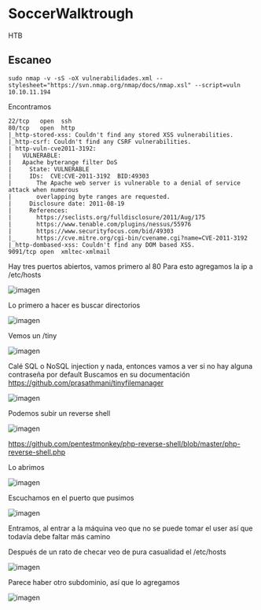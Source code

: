 # SoccerWalktrough
HTB

## Escaneo

`sudo nmap -v -sS -oX vulnerabilidades.xml --stylesheet="https://svn.nmap.org/nmap/docs/nmap.xsl" --script=vuln 10.10.11.194`

Encontramos 

```
22/tcp   open  ssh
80/tcp   open  http
|_http-stored-xss: Couldn't find any stored XSS vulnerabilities.
|_http-csrf: Couldn't find any CSRF vulnerabilities.
| http-vuln-cve2011-3192: 
|   VULNERABLE:
|   Apache byterange filter DoS
|     State: VULNERABLE
|     IDs:  CVE:CVE-2011-3192  BID:49303
|       The Apache web server is vulnerable to a denial of service attack when numerous
|       overlapping byte ranges are requested.
|     Disclosure date: 2011-08-19
|     References:
|       https://seclists.org/fulldisclosure/2011/Aug/175
|       https://www.tenable.com/plugins/nessus/55976
|       https://www.securityfocus.com/bid/49303
|_      https://cve.mitre.org/cgi-bin/cvename.cgi?name=CVE-2011-3192
|_http-dombased-xss: Couldn't find any DOM based XSS.
9091/tcp open  xmltec-xmlmail 
```

Hay tres puertos abiertos, vamos primero al 80
Para esto agregamos la ip a /etc/hosts

![imagen](https://github.com/Hamibubu/SoccerWalktrough/assets/108554878/431fe77b-bd27-436a-8f4d-2b2cc8b327fe)

Lo primero a hacer es buscar directorios

![imagen](https://github.com/Hamibubu/SoccerWalktrough/assets/108554878/eed61078-516b-49b2-b0fa-3bf2828d3ad2)

Vemos un /tiny

![imagen](https://github.com/Hamibubu/SoccerWalktrough/assets/108554878/c13abc98-fe6f-44de-9cab-8a4f7158fe60)

Calé SQL o NoSQL injection y nada, entonces vamos a ver si no hay alguna contraseña por default
Buscamos en su documentación https://github.com/prasathmani/tinyfilemanager

![imagen](https://github.com/Hamibubu/SoccerWalktrough/assets/108554878/2b73b435-f6fc-4472-bb83-dfe5db899a58)

Podemos subir un reverse shell

![imagen](https://github.com/Hamibubu/SoccerWalktrough/assets/108554878/8975123d-e3fc-4675-ab65-968a459d88f8)

https://github.com/pentestmonkey/php-reverse-shell/blob/master/php-reverse-shell.php

Lo abrimos

![imagen](https://github.com/Hamibubu/SoccerWalktrough/assets/108554878/c8791f85-f7af-4b5d-9297-28a090322648)

Escuchamos en el puerto que pusimos

![imagen](https://github.com/Hamibubu/SoccerWalktrough/assets/108554878/01f871a0-4a11-4e7b-a6a6-bcc12c47b602)

Entramos, al entrar a la máquina veo que no se puede tomar el user así que todavía debe faltar más camino

Después de un rato de checar veo de pura casualidad el /etc/hosts

![imagen](https://github.com/Hamibubu/SoccerWalktrough/assets/108554878/040007b6-99fe-4f83-91c6-2cdc52d6f4e0)

Parece haber otro subdominio, así que lo agregamos 

![imagen](https://github.com/Hamibubu/SoccerWalktrough/assets/108554878/62f8dd2a-09a8-41e4-aa4b-3078b57598de)




